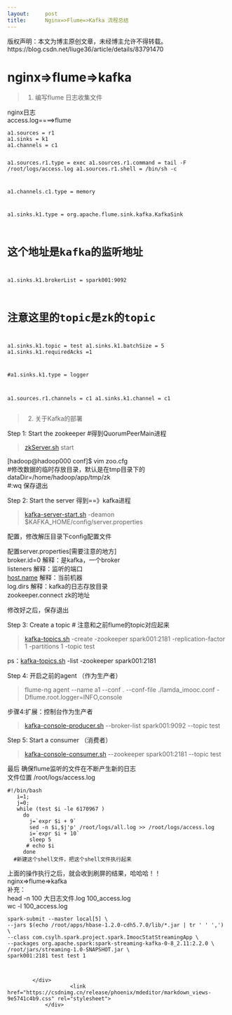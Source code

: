 ```yaml
---
layout:     post
title:      Nginx=>Flume=>Kafka 流程总结
---
```

<div id="article_content" class="article_content clearfix csdn-tracking-statistics" data-pid="blog" data-mod="popu_307" data-dsm="post">
								<div class="article-copyright">
					版权声明：本文为博主原创文章，未经博主允许不得转载。					https://blog.csdn.net/liuge36/article/details/83791470				</div>
								            <div id="content_views" class="markdown_views prism-atom-one-light">
							<!-- flowchart 箭头图标 勿删 -->
							<svg xmlns="http://www.w3.org/2000/svg" style="display: none;"><path stroke-linecap="round" d="M5,0 0,2.5 5,5z" id="raphael-marker-block" style="-webkit-tap-highlight-color: rgba(0, 0, 0, 0);"></path></svg>
							<h1><a id="nginxflumekafka_1"></a>nginx=&gt;flume=&gt;kafka</h1>
<blockquote>
<ol>
<li>编写flume 日志收集文件</li>
</ol>
</blockquote>
<p>nginx日志<br>
access.log====&gt;flume</p>
<pre><code>a1.sources = r1
a1.sinks = k1
a1.channels = c1

a1.sources.r1.type = exec
a1.sources.r1.command = tail -F /root/logs/access.log
a1.sources.r1.shell = /bin/sh -c

a1.channels.c1.type = memory

a1.sinks.k1.type = org.apache.flume.sink.kafka.KafkaSink
# 这个地址是kafka的监听地址
a1.sinks.k1.brokerList = spark001:9092
# 注意这里的topic是zk的topic
a1.sinks.k1.topic = test
a1.sinks.k1.batchSize = 5
a1.sinks.k1.requiredAcks =1

#a1.sinks.k1.type = logger

a1.sources.r1.channels = c1
a1.sinks.k1.channel = c1
</code></pre>
<blockquote>
<ol start="2">
<li>关于Kafka的部署</li>
</ol>
</blockquote>
<p>Step 1: Start the zookeeper           #得到QuorumPeerMain进程</p>
<blockquote>
<p><a href="http://zkServer.sh" rel="nofollow">zkServer.sh</a> start</p>
</blockquote>
<p>[hadoop@hadoop000 conf]$ vim zoo.cfg<br>
#修改数据的临时存放目录，默认是在tmp目录下的<br>
dataDir=/home/hadoop/app/tmp/zk<br>
#:wq 保存退出</p>
<p>Step 2: Start the server           得到==》kafka进程</p>
<blockquote>
<p><a href="http://kafka-server-start.sh" rel="nofollow">kafka-server-start.sh</a> -deamon $KAFKA_HOME/config/server.properties</p>
</blockquote>
<p>配置，修改解压目录下config配置文件</p>
<p>配置server.properties[需要注意的地方]<br>
broker.id=0  解释：是kafka，一个broker<br>
listeners      解释：监听的端口<br>
<a href="http://host.name" rel="nofollow">host.name</a>    解释：当前机器<br>
log.dirs       解释：kafka的日志存放目录<br>
zookeeper.connect  zk的地址</p>
<p>修改好之后，保存退出</p>
<p>Step 3: Create a topic           # 注意和之前flume的topic对应起来</p>
<blockquote>
<p><a href="http://kafka-topics.sh" rel="nofollow">kafka-topics.sh</a> -create -zookeeper spark001:2181 -replication-factor 1 -partitions 1 -topic test</p>
</blockquote>
<p>ps：<a href="http://kafka-topics.sh" rel="nofollow">kafka-topics.sh</a> -list -zookeeper spark001:2181</p>
<p>Step 4: 开启之前的agent                    （作为生产者）</p>
<blockquote>
<p>flume-ng agent --name a1 --conf . --conf-file ./lamda_imooc.conf -Dflume.root.logger=INFO,console</p>
</blockquote>
<p>步骤4:扩展：控制台作为生产者</p>
<blockquote>
<p><a href="http://kafka-console-producer.sh" rel="nofollow">kafka-console-producer.sh</a> --broker-list spark001:9092 --topic test</p>
</blockquote>
<p>Step 5: Start a consumer                         （消费者）</p>
<blockquote>
<p><a href="http://kafka-console-consumer.sh" rel="nofollow">kafka-console-consumer.sh</a> --zookeeper spark001:2181 --topic test</p>
</blockquote>
<p>最后 确保flume监听的文件在不断产生新的日志<br>
文件位置 /root/logs/access.log</p>
<pre><code>#!/bin/bash
   i=1;
   j=0;
   while (test $i -le 6170967 )
     do
       j=`expr $i + 9`	
       sed -n $i,$j'p' /root/logs/all.log &gt;&gt; /root/logs/access.log
       i=`expr $i + 10`
       sleep 5
      # echo $i
     done
  #新建这个shell文件，把这个shell文件执行起来
</code></pre>
<p>上面的操作执行之后，就会收到刷屏的结果，哈哈哈！！<br>
nginx=&gt;flume=&gt;kafka<br>
补充：<br>
head -n 100 大日志文件.log 100_access.log<br>
wc -l 100_access.log</p>
<pre><code>spark-submit --master local[5] \
--jars $(echo /root/apps/hbase-1.2.0-cdh5.7.0/lib/*.jar | tr ' ' ',') \
--class com.csylh.spark.project.spark.ImoocStatStreamingApp \
--packages org.apache.spark:spark-streaming-kafka-0-8_2.11:2.2.0 \
/root/jars/streaming-1.0-SNAPSHOT.jar \
spark001:2181 test test 1

</code></pre>

            </div>
						<link href="https://csdnimg.cn/release/phoenix/mdeditor/markdown_views-9e5741c4b9.css" rel="stylesheet">
                </div>
